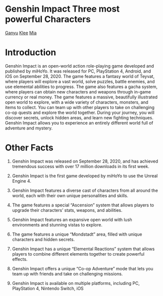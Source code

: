 # Genshin Impact Three most powerful Characters


[Ganyu](https://angela7201.github.io/Gonzoa.github.io/)     [Klee](https://angela7201.github.io/-Gonzala3.github.io/)  [Mia](https://angela7201.github.io/Gonzaleza3.github.io/)

# Introduction

Genshin Impact is an open-world action role-playing game developed and published by miHoYo. It was released for PC, PlayStation 4, Android, and iOS on September 28, 2020. The game features a fantasy world of Teyvat, where players will explore a vast world, solve puzzles, battle enemies, and use elemental abilities to progress. The game also features a gacha system, where players can obtain new characters and weapons through in-game currency or real money. The game features a massive, beautifully illustrated open world to explore, with a wide variety of characters, monsters, and items to collect. You can team up with other players to take on challenging co-op quests and explore the world together. During your journey, you will discover secrets, unlock hidden areas, and learn new fighting techniques. Genshin Impact allows you to experience an entirely different world full of adventure and mystery.

# Other Facts

1. Genshin Impact was released on September 28, 2020, and has achieved tremendous success with over 17 million downloads in its first week.

2. Genshin Impact is the first game developed by miHoYo to use the Unreal Engine 4.

3. Genshin Impact features a diverse cast of characters from all around the world, each with their own unique personalities and skills.

4. The game features a special “Ascension” system that allows players to upgrade their characters’ stats, weapons, and abilities.

5. Genshin Impact features an expansive open world with lush environments and stunning vistas to explore.

6. The game features a unique “Mondstadt” area, filled with unique characters and hidden secrets.

7. Genshin Impact has a unique “Elemental Reactions” system that allows players to combine different elements together to create powerful effects.

8. Genshin Impact offers a unique “Co-op Adventure” mode that lets you team up with friends and take on challenging missions.

9. Genshin Impact is available on multiple platforms, including PC, PlayStation 4, Nintendo Switch, iOS
